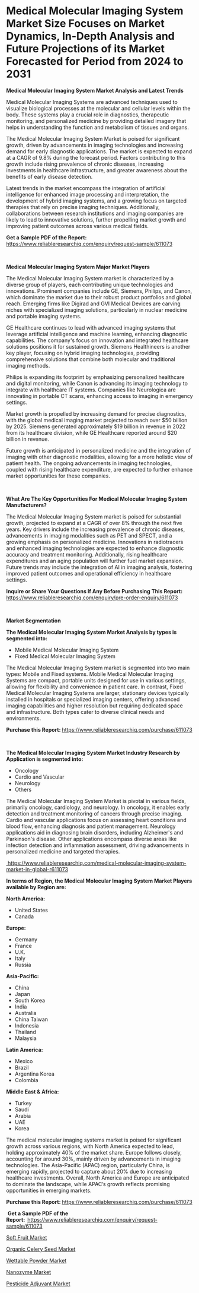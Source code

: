 <p><h1>Medical Molecular Imaging System Market Size Focuses on Market Dynamics, In-Depth Analysis and Future Projections of its Market Forecasted for Period from 2024 to 2031</h1></p><p><strong>Medical Molecular Imaging System Market Analysis and Latest Trends</strong></p>
<p><p>Medical Molecular Imaging Systems are advanced techniques used to visualize biological processes at the molecular and cellular levels within the body. These systems play a crucial role in diagnostics, therapeutic monitoring, and personalized medicine by providing detailed imagery that helps in understanding the function and metabolism of tissues and organs.</p><p>The Medical Molecular Imaging System Market is poised for significant growth, driven by advancements in imaging technologies and increasing demand for early diagnostic applications. The market is expected to expand at a CAGR of 9.8% during the forecast period. Factors contributing to this growth include rising prevalence of chronic diseases, increasing investments in healthcare infrastructure, and greater awareness about the benefits of early disease detection.</p><p>Latest trends in the market encompass the integration of artificial intelligence for enhanced image processing and interpretation, the development of hybrid imaging systems, and a growing focus on targeted therapies that rely on precise imaging techniques. Additionally, collaborations between research institutions and imaging companies are likely to lead to innovative solutions, further propelling market growth and improving patient outcomes across various medical fields.</p></p>
<p><strong>Get a Sample PDF of the Report:&nbsp;</strong> <a href="https://www.reliableresearchiq.com/enquiry/request-sample/611073?utm_campaign=104&utm_medium=2&utm_source=Github&utm_content=ia&utm_term=10122024&utm_id=medical-molecular-imaging-system">https://www.reliableresearchiq.com/enquiry/request-sample/611073</a></p>
<p>&nbsp;</p>
<p><strong>Medical Molecular Imaging System Major Market Players</strong></p>
<p><p>The Medical Molecular Imaging System market is characterized by a diverse group of players, each contributing unique technologies and innovations. Prominent companies include GE, Siemens, Philips, and Canon, which dominate the market due to their robust product portfolios and global reach. Emerging firms like Digirad and GVI Medical Devices are carving niches with specialized imaging solutions, particularly in nuclear medicine and portable imaging systems.</p><p>GE Healthcare continues to lead with advanced imaging systems that leverage artificial intelligence and machine learning, enhancing diagnostic capabilities. The company's focus on innovation and integrated healthcare solutions positions it for sustained growth. Siemens Healthineers is another key player, focusing on hybrid imaging technologies, providing comprehensive solutions that combine both molecular and traditional imaging methods.</p><p>Philips is expanding its footprint by emphasizing personalized healthcare and digital monitoring, while Canon is advancing its imaging technology to integrate with healthcare IT systems. Companies like Neurologica are innovating in portable CT scans, enhancing access to imaging in emergency settings.</p><p>Market growth is propelled by increasing demand for precise diagnostics, with the global medical imaging market projected to reach over $50 billion by 2025. Siemens generated approximately $19 billion in revenue in 2022 from its healthcare division, while GE Healthcare reported around $20 billion in revenue.</p><p>Future growth is anticipated in personalized medicine and the integration of imaging with other diagnostic modalities, allowing for a more holistic view of patient health. The ongoing advancements in imaging technologies, coupled with rising healthcare expenditure, are expected to further enhance market opportunities for these companies.</p></p>
<p>&nbsp;</p>
<p><strong>What Are The Key Opportunities For Medical Molecular Imaging System Manufacturers?</strong></p>
<p><p>The Medical Molecular Imaging System market is poised for substantial growth, projected to expand at a CAGR of over 8% through the next five years. Key drivers include the increasing prevalence of chronic diseases, advancements in imaging modalities such as PET and SPECT, and a growing emphasis on personalized medicine. Innovations in radiotracers and enhanced imaging technologies are expected to enhance diagnostic accuracy and treatment monitoring. Additionally, rising healthcare expenditures and an aging population will further fuel market expansion. Future trends may include the integration of AI in imaging analysis, fostering improved patient outcomes and operational efficiency in healthcare settings.</p></p>
<p><strong>Inquire or Share Your Questions If Any Before Purchasing This Report:</strong> <a href="https://www.reliableresearchiq.com/enquiry/pre-order-enquiry/611073?utm_campaign=104&utm_medium=2&utm_source=Github&utm_content=ia&utm_term=10122024&utm_id=medical-molecular-imaging-system">https://www.reliableresearchiq.com/enquiry/pre-order-enquiry/611073</a></p>
<p>&nbsp;</p>
<p><strong>Market Segmentation</strong></p>
<p><strong>The Medical Molecular Imaging System Market Analysis by types is segmented into:</strong></p>
<p><ul><li>Mobile Medical Molecular Imaging System</li><li>Fixed Medical Molecular Imaging System</li></ul></p>
<p><p>The Medical Molecular Imaging System market is segmented into two main types: Mobile and Fixed systems. Mobile Medical Molecular Imaging Systems are compact, portable units designed for use in various settings, allowing for flexibility and convenience in patient care. In contrast, Fixed Medical Molecular Imaging Systems are larger, stationary devices typically installed in hospitals or specialized imaging centers, offering advanced imaging capabilities and higher resolution but requiring dedicated space and infrastructure. Both types cater to diverse clinical needs and environments.</p></p>
<p><strong>Purchase this Report:&nbsp;</strong><a href="https://www.reliableresearchiq.com/purchase/611073?utm_campaign=104&utm_medium=2&utm_source=Github&utm_content=ia&utm_term=10122024&utm_id=medical-molecular-imaging-system">https://www.reliableresearchiq.com/purchase/611073</a></p>
<p>&nbsp;</p>
<p><strong>The Medical Molecular Imaging System Market Industry Research by Application is segmented into:</strong></p>
<p><ul><li>Oncology</li><li>Cardio and Vascular</li><li>Neurology</li><li>Others</li></ul></p>
<p><p>The Medical Molecular Imaging System Market is pivotal in various fields, primarily oncology, cardiology, and neurology. In oncology, it enables early detection and treatment monitoring of cancers through precise imaging. Cardio and vascular applications focus on assessing heart conditions and blood flow, enhancing diagnosis and patient management. Neurology applications aid in diagnosing brain disorders, including Alzheimer's and Parkinson's disease. Other applications encompass diverse areas like infection detection and inflammation assessment, driving advancements in personalized medicine and targeted therapies.</p></p>
<p><a href="https://www.reliableresearchiq.com/medical-molecular-imaging-system-market-in-global-r611073?utm_campaign=104&utm_medium=2&utm_source=Github&utm_content=ia&utm_term=10122024&utm_id=medical-molecular-imaging-system">&nbsp;https://www.reliableresearchiq.com/medical-molecular-imaging-system-market-in-global-r611073</a></p>
<p><strong>In terms of Region, the Medical Molecular Imaging System Market Players available by Region are:</strong></p>
<p>
    <p> <strong> North America: </strong>
        <ul>
            <li>United States</li>
            <li>Canada</li>
        </ul>
        </p> 
    <p> <strong> Europe: </strong>
        <ul>
            <li>Germany</li>
            <li>France</li>
            <li>U.K.</li>
            <li>Italy</li>
            <li>Russia</li>
        </ul>
        </p> 
    <p> <strong> Asia-Pacific: </strong>
        <ul>
            <li>China</li>
            <li>Japan</li>
            <li>South Korea</li>
            <li>India</li>
            <li>Australia</li>
            <li>China Taiwan</li>
            <li>Indonesia</li>
            <li>Thailand</li>
            <li>Malaysia</li>
        </ul>
        </p> 
    <p> <strong> Latin America: </strong>
        <ul>
            <li>Mexico</li>
            <li>Brazil</li>
            <li>Argentina Korea</li>
            <li>Colombia</li>
        </ul>
        </p> 
    <p> <strong> Middle East & Africa: </strong>
        <ul>
            <li>Turkey</li>
            <li>Saudi</li>
            <li>Arabia</li>
            <li>UAE</li>
            <li>Korea</li>
        </ul>
    </p>
    </p>
<p><p>The medical molecular imaging systems market is poised for significant growth across various regions, with North America expected to lead, holding approximately 40% of the market share. Europe follows closely, accounting for around 30%, mainly driven by advancements in imaging technologies. The Asia-Pacific (APAC) region, particularly China, is emerging rapidly, projected to capture about 20% due to increasing healthcare investments. Overall, North America and Europe are anticipated to dominate the landscape, while APAC’s growth reflects promising opportunities in emerging markets.</p></p>
<p><strong>Purchase this Report: </strong><a href="https://www.reliableresearchiq.com/purchase/611073?utm_campaign=104&utm_medium=2&utm_source=Github&utm_content=ia&utm_term=10122024&utm_id=medical-molecular-imaging-system">https://www.reliableresearchiq.com/purchase/611073</a></p>
<p>&nbsp;<strong>Get a Sample PDF of the Report:&nbsp;&nbsp;</strong><a href="https://www.reliableresearchiq.com/enquiry/request-sample/611073?utm_campaign=104&utm_medium=2&utm_source=Github&utm_content=ia&utm_term=10122024&utm_id=medical-molecular-imaging-system">https://www.reliableresearchiq.com/enquiry/request-sample/611073</a></p>
<p><strong></strong></p>
<p><p><a href="https://www.linkedin.com/pulse/driving-forces-global-soft-fruit-market-trends-applications-pbwie?utm_campaign=104&utm_medium=2&utm_source=Github&utm_content=ia&utm_term=10122024&utm_id=medical-molecular-imaging-system">Soft Fruit Market</a></p><p><a href="https://www.linkedin.com/pulse/th-score-market-0ptye?utm_campaign=104&utm_medium=2&utm_source=Github&utm_content=ia&utm_term=10122024&utm_id=medical-molecular-imaging-system">Organic Celery Seed Market</a></p><p><a href="https://www.linkedin.com/pulse/data-global-wettable-powder-markets-share-size-growth-6ceye?utm_campaign=104&utm_medium=2&utm_source=Github&utm_content=ia&utm_term=10122024&utm_id=medical-molecular-imaging-system">Wettable Powder Market</a></p><p><a href="https://www.linkedin.com/pulse/th-score-market-0ptye?utm_campaign=104&utm_medium=2&utm_source=Github&utm_content=ia&utm_term=10122024&utm_id=medical-molecular-imaging-system">Nanozyme Market</a></p><p><a href="https://www.linkedin.com/pulse/in-depth-pesticide-adjuvant-market-study-2024-2031-expected-manee?utm_campaign=104&utm_medium=2&utm_source=Github&utm_content=ia&utm_term=10122024&utm_id=medical-molecular-imaging-system">Pesticide Adjuvant Market</a></p></p>